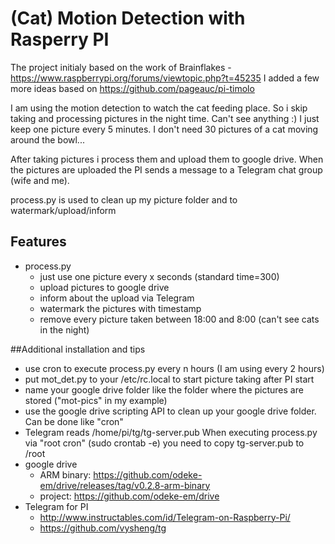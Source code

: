 (Cat) Motion Detection with Rasperry PI
==================================

The project initialy based on the work of
Brainflakes - https://www.raspberrypi.org/forums/viewtopic.php?t=45235
I added a few more ideas based on https://github.com/pageauc/pi-timolo

I am using the motion detection to watch the cat feeding place. So i
skip taking and processing pictures in the night time. Can't see anything :)
I just keep one picture every 5 minutes. I don't need 30 pictures of a cat
moving around the bowl...

After taking pictures i process them and upload them to google drive. When
the pictures are uploaded the PI sends a message to a Telegram chat group 
(wife and me). 

process.py is used to clean up my picture folder and to watermark/upload/inform


## Features
* process.py
  * just use one picture every x seconds (standard time=300)
  * upload pictures to google drive
  * inform about the upload via Telegram
  * watermark the pictures with timestamp
  * remove every picture taken between 18:00 and 8:00 (can't see cats in the night)
 

##Additional installation and tips
* use cron to execute process.py every n hours (I am using every 2 hours)
* put mot_det.py to your /etc/rc.local to start picture taking after PI start
* name your google drive folder like the folder where the pictures are stored ("mot-pics" in my example)
* use the google drive scripting API to clean up your google drive folder. Can be done like "cron"
* Telegram reads /home/pi/tg/tg-server.pub When executing process.py via "root cron" (sudo crontab -e) you need to copy tg-server.pub to /root
* google drive
  * ARM binary: https://github.com/odeke-em/drive/releases/tag/v0.2.8-arm-binary
  * project: https://github.com/odeke-em/drive
* Telegram for PI 
  * http://www.instructables.com/id/Telegram-on-Raspberry-Pi/
  * https://github.com/vysheng/tg
